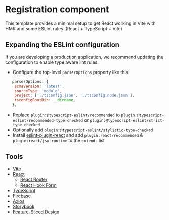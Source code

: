 # Registration component

This template provides a minimal setup to get React working in Vite with HMR and some ESLint rules. (React + TypeScript + Vite)

## Expanding the ESLint configuration

If you are developing a production application, we recommend updating the configuration to enable type aware lint rules:

- Configure the top-level `parserOptions` property like this:

```js
   parserOptions: {
    ecmaVersion: 'latest',
    sourceType: 'module',
    project: ['./tsconfig.json', './tsconfig.node.json'],
    tsconfigRootDir: __dirname,
   },
```

- Replace `plugin:@typescript-eslint/recommended` to `plugin:@typescript-eslint/recommended-type-checked` or `plugin:@typescript-eslint/strict-type-checked`
- Optionally add `plugin:@typescript-eslint/stylistic-type-checked`
- Install [eslint-plugin-react](https://github.com/jsx-eslint/eslint-plugin-react) and add `plugin:react/recommended` & `plugin:react/jsx-runtime` to the `extends` list

## Tools

* [Vite](https://vitejs.dev/)
* [React](https://react.dev/)
   * [React Router](https://reactrouter.com/en/main)
   * [React Hook Form](https://www.react-hook-form.com/)
* [TypeScript](https://www.typescriptlang.org/)
* [Firebase](https://firebase.google.com/)
* [Axios](https://axios-http.com/ru/)
* [Storybook](https://storybook.js.org/)
* [Feature-Sliced Design](https://feature-sliced.design/ru/)